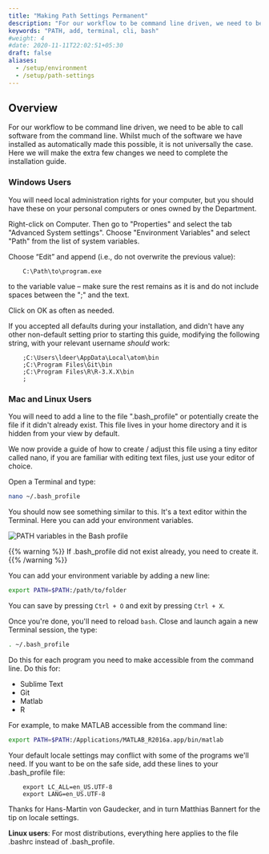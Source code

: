 ```yaml
---
title: "Making Path Settings Permanent"
description: "For our workflow to be command line driven, we need to be able to call software from the command line."
keywords: "PATH, add, terminal, cli, bash"
#weight: 4
#date: 2020-11-11T22:02:51+05:30
draft: false
aliases:
  - /setup/environment
  - /setup/path-settings
---
```


## Overview

For our workflow to be command line driven, we need to be able to call software from the command line. Whilst much of the software we have installed as automatically made this possible, it is not universally the case.
Here we will make the extra few changes we need to complete the installation guide.

### Windows Users

You will need local administration rights for your computer, but you should have these on your personal computers or ones owned by the Department.

Right-click on Computer. Then go to "Properties" and select the tab "Advanced System settings". Choose "Environment Variables" and select "Path" from the list of system variables.

Choose “Edit” and append (i.e., do not overwrite the previous value):

        C:\Path\to\program.exe

to the variable value – make sure the rest remains as it is and do not include spaces between the ";" and the text.

Click on OK as often as needed.

If you accepted all defaults during your installation, and didn't have any other non-default setting prior to starting this guide, modifying the following string, with your relevant username *should* work:

        ;C:\Users\ldeer\AppData\Local\atom\bin
        ;C:\Program Files\Git\bin
        ;C:\Program Files\R\R-3.X.X\bin
        ;


### Mac and Linux Users 

You will need to add a line to the file ".bash_profile" or potentially create the file if it didn't already exist.
This file lives in your home directory and it is hidden from your view by default.

We now provide a guide of how to create / adjust this file using a tiny editor called nano, if you are familiar with editing text files, just use your editor of choice.

Open a Terminal and type:

```bash
nano ~/.bash_profile
```

You should now see something similar to this. It's a text editor within the Terminal. Here you can add your environment variables.

![PATH variables in the Bash profile](../img/bash-profile.png)

{{% warning %}}
If .bash_profile did not exist already, you need to create it.
{{% /warning %}}

You can add your environment variable by adding a new line:
```bash
export PATH=$PATH:/path/to/folder
```

You can save by pressing `Ctrl + O` and exit by pressing `Ctrl + X`.

Once you're done, you'll need to reload `bash`. Close and launch again a new Terminal session, the type:

```bash
. ~/.bash_profile
```

Do this for each program you need to make accessible from the command line. Do this for:

* Sublime Text
* Git
* Matlab
* R

For example, to make MATLAB accessible from the command line:
```bash
export PATH=$PATH:/Applications/MATLAB_R2016a.app/bin/matlab
```



Your default locale settings may conflict with some of the programs we'll need.
If you want to be on the safe side, add these lines to your .bash_profile file:

        export LC_ALL=en_US.UTF-8
        export LANG=en_US.UTF-8

Thanks for Hans-Martin von Gaudecker, and in turn Matthias Bannert for the tip on locale settings.

**Linux users**: For most distributions, everything here applies to the file .bashrc instead of .bash_profile.
